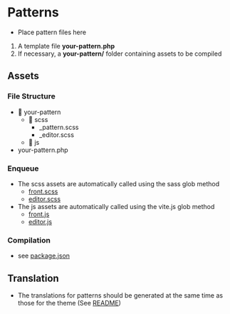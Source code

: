 # Patterns

- Place pattern files here

1. A template file **your-pattern.php**
2. If necessary, a **your-pattern/** folder containing assets to be compiled

## Assets

### File Structure

- 📂 your-pattern
  - 📂 scss
    - \_pattern.scss
    - \_editor.scss
  - 📂 js
- your-pattern.php

### Enqueue

- The scss assets are automatically called using the sass glob method
  - [front.scss](../assets/scss/front.scss)
  - [editor.scss](../assets/scss/editor.scss)
- The js assets are automatically called using the vite.js glob method
  - [front.js](../assets/js/front.js)
  - [editor.js](../assets/js/editor.js)

### Compilation

- see [package.json](../package.json)

## Translation

- The translations for patterns should be generated at the same time as those for the theme (See [README](../README.md#translation))
